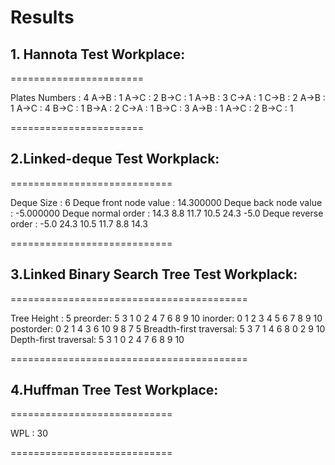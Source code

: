# Results

## 1. Hannota Test Workplace:
=======================

Plates Numbers : 4
A->B : 1
A->C : 2
B->C : 1
A->B : 3
C->A : 1
C->B : 2
A->B : 1
A->C : 4
B->C : 1
B->A : 2
C->A : 1
B->C : 3
A->B : 1
A->C : 2
B->C : 1

=======================
## 2.Linked-deque Test Workplack:
============================

Deque Size             : 6
Deque front node value : 14.300000
Deque back node value  : -5.000000
Deque normal order     :
14.3 8.8 11.7 10.5 24.3 -5.0
Deque reverse order     :
-5.0 24.3 10.5 11.7 8.8 14.3

============================
## 3.Linked Binary Search Tree Test Workplack:
=========================================



Tree Height : 5
preorder:
5 3 1 0 2 4 7 6 8 9 10
inorder:
0 1 2 3 4 5 6 7 8 9 10
postorder:
0 2 1 4 3 6 10 9 8 7 5
Breadth-first traversal:
5 3 7 1 4 6 8 0 2 9 10
Depth-first traversal:
5 3 1 0 2 4 7 6 8 9 10

=========================================
## 4.Huffman Tree Test Workplace:
============================



WPL : 30

============================